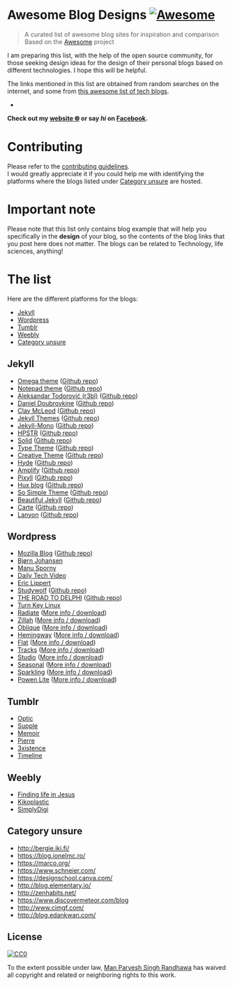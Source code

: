 # Awesome Blog Designs [![Awesome](https://cdn.rawgit.com/sindresorhus/awesome/d7305f38d29fed78fa85652e3a63e154dd8e8829/media/badge.svg)](https://github.com/sindresorhus/awesome)
> A curated list of awesome blog sites for inspiration and comparison  
> Based on the [Awesome](https://github.com/sindresorhus/awesome) project

I am preparing this list, with the help of the open source community, for those seeking design ideas for the design of their personal blogs based on different technologies. I hope this will be helpful.

The links mentioned in this list are obtained from random searches on the internet, and some from [this awesome list of tech blogs](https://github.com/kilimchoi/engineering-blogs).

-

**Check out my [website :globe_with_meridians:](http://manparvesh.github.io/) or say *hi* on [Facebook](https://www.facebook.com/manparvesh).**

# Contributing
Please refer to the [contributing guidelines](https://github.com/manparvesh/AwesomeBlogDesigns/blob/master/CONTRIBUTING.md).  
I would greatly appreciate it if you could help me with identifying the platforms where the blogs listed under [Category unsure](#unsure) are hosted.

# Important note
Please note that this list only contains blog example that will help you specifically in the **design** of your blog, so the contents of the blog links that you post here does not matter. The blogs can be related to Technology, life sciences, anything!

# The list
Here are the different platforms for the blogs:
- [Jekyll](#jekyll)
- [Wordpress](#wordpress)
- [Tumblr](#tumblr)
- [Weebly](#weebly)
- [Category unsure](#category-unsure)

## Jekyll
- [Omega theme](http://hmfaysal.me/hmfaysal-omega-theme/) ([Github repo](https://github.com/hmfaysal/hmfaysal-omega-theme))
- [Notepad theme](http://hmfaysal.me/Notepad/) ([Github repo](https://github.com/hmfaysal/Notepad))
- [Aleksandar Todorović (r3bl)](https://blog.r3bl.me/) ([Github repo](https://github.com/r3bl/r3bl.github.io))
- [Daniel Doubrovkine](http://code.dblock.org/) ([Github repo](https://github.com/dblock/code.dblock.org))
- [Clay McLeod](http://blog.claymcleod.io/) ([Github repo](https://github.com/claymcleod/claymcleod.github.io))
- [Jekyll Themes](http://jekyllthemes.org/) ([Github repo](https://github.com/mattvh/jekyllthemes))
- [Jekyll-Mono](http://akshayagarwal.me/Jekyll-Mono/) ([Github repo](https://github.com/AkshayAgarwal007/Jekyll-Mono))
- [HPSTR](https://mmistakes.github.io/hpstr-jekyll-theme/) ([Github repo](https://github.com/mmistakes/hpstr-jekyll-theme))
- [Solid](http://ojs.xyz/solid-jekyll/blog/) ([Github repo](https://github.com/st4ple/solid-jekyll))
- [Type Theme](https://rohanchandra.github.io/type-theme/) ([Github repo](https://github.com/rohanchandra/type-theme))
- [Creative Theme](https://volny.github.io/creative-theme-jekyll/) ([Github repo](https://github.com/volny/creative-theme-jekyll))
- [Hyde](http://hyde.getpoole.com/) ([Github repo](https://github.com/poole/hyde))
- [Amplify](https://ageitgey.github.io/amplify/) ([Github repo](https://github.com/ageitgey/amplify))
- [Pixyll](http://pixyll.com/) ([Github repo](https://github.com/johnotander/pixyll))
- [Hux blog](http://huangxuan.me/) ([Github repo](https://github.com/Huxpro/huxpro.github.io))
- [So Simple Theme](https://mmistakes.github.io/so-simple-theme/) ([Github repo](https://github.com/mmistakes/so-simple-theme))
- [Beautiful Jekyll](http://deanattali.com/) ([Github repo](https://github.com/daattali/beautiful-jekyll))
- [Carte](http://wiredcraft.com/carte/) ([Github repo](https://github.com/Wiredcraft/carte))
- [Lanyon](https://github.com/poole/lanyon) ([Github repo](http://lanyon.getpoole.com/about))

## Wordpress
- [Mozilla Blog](https://blog.mozilla.org/) ([Github repo](https://github.com/mozilla/One-Mozilla-blog/))
- [Bjørn Johansen](https://bjornjohansen.no/) 
- [Manu Sporny](http://manu.sporny.org/) 
- [Daily Tech Video](http://dailytechvideo.com/) 
- [Eric Lippert](https://ericlippert.com/)
- [Studywolf](https://studywolf.wordpress.com/) ([Github repo](https://github.com/studywolf/blog))
- [THE ROAD TO DELPHI](https://theroadtodelphi.com/) ([Github repo](https://github.com/RRUZ/blog))
- [Turn Key Linux](http://www.turnkeylinux.org/wordpress) 
- [Radiate](http://demo.themegrill.com/radiate/) ([More info / download](http://themegrill.com/themes/radiate/))
- [Zillah](http://themeisle.com/demo/?theme=Zillah) ([More info / download](http://themeisle.com/themes/zillah/))
- [Oblique](http://themeisle.com/demo/?theme=Oblique) ([More info / download](http://themeisle.com/themes/oblique/))
- [Hemingway](http://andersnoren.se/themes/hemingway/) ([More info / download](http://www.andersnoren.se/teman/hemingway-wordpress-theme/))
- [Flat](http://themeisle.com/demo/?theme=Flat) ([More info / download](http://themeisle.com/themes/flat/))
- [Tracks](https://www.competethemes.com/tracks-live-demo/) ([More info / download](https://www.competethemes.com/tracks/))
- [Studio](http://catchthemes.com/demo/studio/) ([More info / download](http://catchthemes.com/themes/studio/))
- [Seasonal](http://demo.shapedpixels.com/seasonal/) ([More info / download](http://www.shapedpixels.com/free-wordpress-themes/seasonal))
- [Sparkling](https://colorlib.com/sparkling/) ([More info / download](https://colorlib.com/wp/themes/sparkling/))
- [Powen Lite](http://supernovathemes.com/powen/) ([More info / download](http://supernovathemes.com/powen-theme/))

## Tumblr
- [Optic](http://wildemedia-optic.tumblr.com/)
- [Supple](http://pixelmoxie-supple.tumblr.com/)
- [Memoir](http://memoirtheme.tumblr.com/)
- [Pierre](http://mikedidthis-pierre.tumblr.com/)
- [3xistence](http://3xistence.tumblr.com/)
- [Timeline](http://timeline-theme.tumblr.com/)

## Weebly
- [Finding life in Jesus](http://www.inardchurch.org/blog)
- [Kikoplastic](http://www.kikoplastic.com/blog)
- [SimplyDigi](http://www.simplydigi.com/blog)

## Category unsure
- http://bergie.iki.fi/
- https://blog.ionelmc.ro/
- https://marco.org/
- https://www.schneier.com/
- https://designschool.canva.com/
- http://blog.elementary.io/
- http://zenhabits.net/
- https://www.discovermeteor.com/blog
- http://www.cimgf.com/
- http://blog.edankwan.com/

## License

[![CC0](https://i.creativecommons.org/p/zero/1.0/88x31.png)](https://creativecommons.org/publicdomain/zero/1.0/)

To the extent possible under law, [Man Parvesh Singh Randhawa](http://manparvesh.github.io) has waived all copyright and related or neighboring rights to this work.
